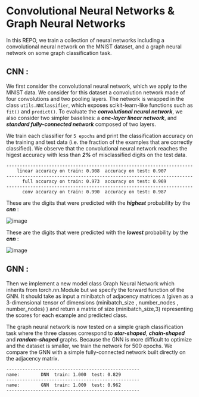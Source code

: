 # Convolutional Neural Networks & Graph Neural Networks

In this REPO, we train a collection of neural networks including a convolutional neural network on the MNIST dataset, and a graph neural network on some graph classification task.

## CNN :

We first consider the convolutional neural network, which we apply to the MNIST data.
We consider for this dataset a convolution network made of four convolutions and two pooling layers.
The network is wrapped in the class `utils.NNClassifier`, which exposes scikit-learn-like functions such as `fit()` and `predict()`. To evaluate the ***convolutional neural network***, we also consider two simpler baselines: a ***one-layer linear network***, and ***standard fully-connected network*** composed of two layers.


We train each classifier for `5 epochs` and print the classification accuracy on the training and test data (i.e. the fraction of the examples that are correctly classified). 
We observe that the convolutional neural network reaches the higest accuracy with less than ***2%*** of misclassified digits on the test data.

```
----------------------------------------------------------------------
    linear accuracy on train: 0.908  accuracy on test: 0.907
----------------------------------------------------------------------
      full accuracy on train: 0.973  accuracy on test: 0.969
----------------------------------------------------------------------
      conv accuracy on train: 0.990  accuracy on test: 0.987

```



These are the digits that were predicted with the ***highest*** probability by the ***cnn*** :

![image](https://user-images.githubusercontent.com/85687148/126724962-dba4324b-49a7-4505-8e2e-cdb8c0ff71a7.png)

These are the digits that were predicted with the ***lowest*** probability by the ***cnn*** :

![image](https://user-images.githubusercontent.com/85687148/126724997-52f695bd-a489-40c6-85a9-bee35b770ba4.png)

## GNN :

Then we implement a new model class Graph Neural Network which inherits from torch.nn.Module but we specify the forward function of the GNN. It should take as input a minibatch of adjacency matrices `A` (given as a 3-dimensional tensor of dimensions (minibatch_size , number_nodes , number_nodes) ) and return a matrix of size (minibatch_size,3) representing the scores for each example and predicted class.


The graph neural network is now tested on a simple graph classification task where the three classes correspond to ***star-shaped***, ***chain-shaped*** and ***random-shaped*** graphs. Because the GNN is more difficult to optimize and the dataset is smaller, we train the network for 500 epochs. We compare the GNN with a simple fully-connected network built directly on the adjacency matrix.

```
--------------------------------------------------
name:        DNN  train: 1.000  test: 0.829
--------------------------------------------------
name:        GNN  train: 1.000  test: 0.962
--------------------------------------------------

```






